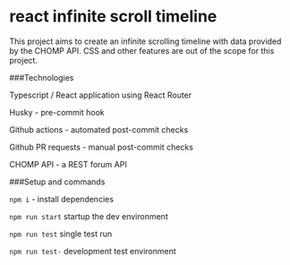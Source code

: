 # react infinite scroll timeline

This project aims to create an infinite scrolling timeline with data provided by the CHOMP API. CSS and other
features are out of the scope for this project.

###Technologies

Typescript / React application using React Router

Husky - pre-commit hook

Github actions - automated post-commit checks

Github PR requests - manual post-commit checks

CHOMP API - a REST forum API

###Setup and commands

`npm i` - install dependencies

`npm run start` startup the dev environment

`npm run test` single test run

`npm run test-` development test environment
